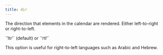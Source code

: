 ```yaml
---
title: dir
---
```


The direction that elements in the calendar are rendered. Either left-to-right or right-to-left.

<div class='spec' markdown='1'>
`'ltr'` (default) or `'rtl'`
</div>

This option is useful for right-to-left languages such as Arabic and Hebrew.
